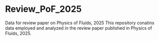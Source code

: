 # Review_PoF_2025
Data for review paper on Physics of Fluids, 2025
This repository conatins data employed and analyzed in the review paper published in Physics of Fluids, 2025.
